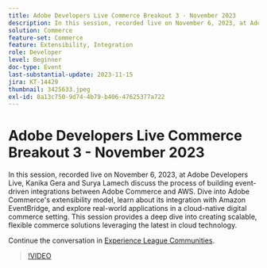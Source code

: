 ```yaml
---
title: Adobe Developers Live Commerce Breakout 3 - November 2023
description: In this session, recorded live on November 6, 2023, at Adobe Developers Live, Kanika Gera and Surya Lamech discuss the process of building event-driven integrations between Adobe Commerce and AWS. Dive into Adobe Commerce's extensibility model, learn about its integration with Amazon EventBridge, and explore real-world applications in a cloud-native digital commerce setting. This session provides a deep dive into creating scalable, flexible commerce solutions leveraging the latest in cloud technology.
solution: Commerce
feature-set: Commerce
feature: Extensibility, Integration
role: Developer
level: Beginner
doc-type: Event
last-substantial-update: 2023-11-15
jira: KT-14429
thumbnail: 3425633.jpeg
exl-id: 8a13c750-9d74-4b79-b406-47625377a722
---
```

# Adobe Developers Live Commerce Breakout 3 - November 2023

In this session, recorded live on November 6, 2023, at Adobe Developers Live, Kanika Gera and Surya Lamech discuss the process of building event-driven integrations between Adobe Commerce and AWS. Dive into Adobe Commerce's extensibility model, learn about its integration with Amazon EventBridge, and explore real-world applications in a cloud-native digital commerce setting. This session provides a deep dive into creating scalable, flexible commerce solutions leveraging the latest in cloud technology.

Continue the conversation in [Experience League Communities](https://adobe.ly/3ts1NW5).

>[!VIDEO](https://video.tv.adobe.com/v/3425633/?learn=on)
